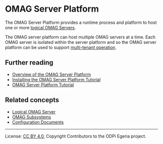 <!-- SPDX-License-Identifier: CC-BY-4.0 -->
<!-- Copyright Contributors to the ODPi Egeria project. -->

# OMAG Server Platform

The OMAG Server Platform provides a runtime process and platform to host one or more
[logical OMAG Servers](logical-omag-server.md).

The OMAG server platform can host multiple OMAG servers at a time.
Each OMAG server is isolated within the server platform and so
the OMAG server platform can be used to support
[multi-tenant operation](https://en.wikipedia.org/wiki/Multitenancy).


## Further reading


* [Overview of the OMAG Server Platform](../../../../../open-metadata-publication/website/omag-server)
* [Installing the OMAG Server Platform Tutorial](../../../../../open-metadata-resources/open-metadata-tutorials/building-egeria-tutorial/task-installing-egeria.md)
* [OMAG Server Platform Tutorial](../../../../../open-metadata-resources/open-metadata-tutorials/omag-server-tutorial)

## Related concepts

* [Logical OMAG Server](logical-omag-server.md)
* [OMAG Subsystems](omag-subsystem.md)
* [Configuration Documents](configuration-document.md)

----
License: [CC BY 4.0](https://creativecommons.org/licenses/by/4.0/),
Copyright Contributors to the ODPi Egeria project.